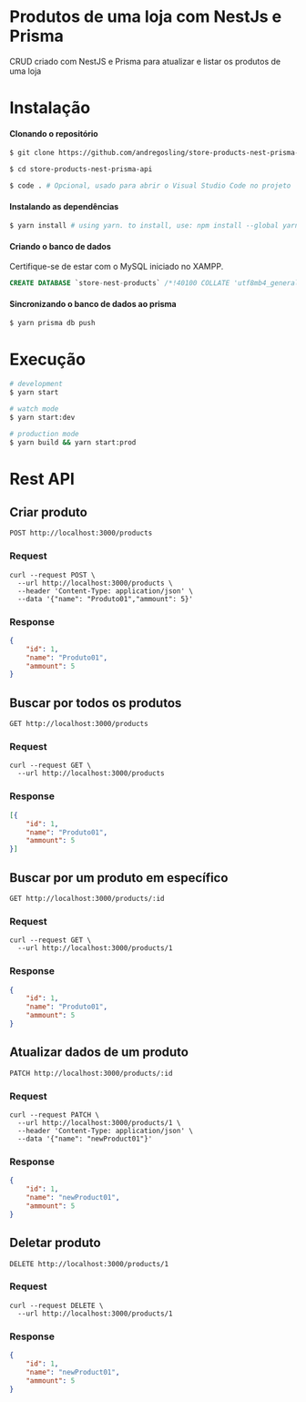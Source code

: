 
# Produtos de uma loja com NestJs e Prisma

CRUD criado com NestJS e Prisma para atualizar e listar os produtos de uma loja


# Instalação

#### Clonando o repositório

```bash
$ git clone https://github.com/andregosling/store-products-nest-prisma-api.git

$ cd store-products-nest-prisma-api

$ code . # Opcional, usado para abrir o Visual Studio Code no projeto
```

#### Instalando as dependências

```bash
$ yarn install # using yarn. to install, use: npm install --global yarn
```

#### Criando o banco de dados

Certifique-se de estar com o MySQL iniciado no XAMPP.

```sql
CREATE DATABASE `store-nest-products` /*!40100 COLLATE 'utf8mb4_general_ci' */
```

#### Sincronizando o banco de dados ao prisma

```bash
$ yarn prisma db push
```

# Execução

```bash
# development
$ yarn start

# watch mode
$ yarn start:dev

# production mode
$ yarn build && yarn start:prod
```

# Rest API

## Criar produto

``POST http://localhost:3000/products ``

### Request

```
curl --request POST \
  --url http://localhost:3000/products \
  --header 'Content-Type: application/json' \
  --data '{"name": "Produto01","ammount": 5}'
```

### Response 

```json
{
    "id": 1,
    "name": "Produto01",
    "ammount": 5
}
```

## Buscar por todos os produtos

``GET http://localhost:3000/products``

### Request

```curl
curl --request GET \
  --url http://localhost:3000/products
```

### Response 

```json
[{
    "id": 1,
    "name": "Produto01",
    "ammount": 5
}]
```

## Buscar por um produto em específico

``GET http://localhost:3000/products/:id``

### Request

```curl
curl --request GET \
  --url http://localhost:3000/products/1
```

### Response 

```json
{
    "id": 1,
    "name": "Produto01",
    "ammount": 5
}
```

## Atualizar dados de um produto

``PATCH http://localhost:3000/products/:id``

### Request

```curl
curl --request PATCH \
  --url http://localhost:3000/products/1 \
  --header 'Content-Type: application/json' \
  --data '{"name": "newProduct01"}'
```

### Response 

```json
{
    "id": 1,
    "name": "newProduct01",
    "ammount": 5
}
```

## Deletar produto

``DELETE http://localhost:3000/products/1``

### Request

```curl
curl --request DELETE \
  --url http://localhost:3000/products/1
```

### Response 

```json
{
    "id": 1,
    "name": "newProduct01",
    "ammount": 5
}
```
